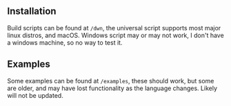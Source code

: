 ## Installation

Build scripts can be found at `/dwn`, the universal script supports most major linux distros, and macOS. Windows script may or may not work, I don't have a windows machine, so no way to test it.

## Examples

Some examples can be found at `/examples`, these should work, but some are older, and may have lost functionality as the language changes. Likely will not be updated.
